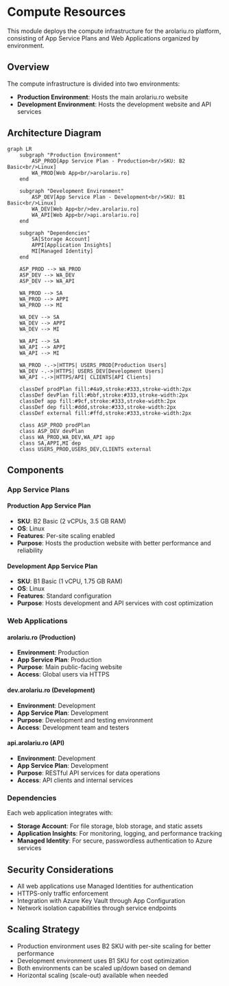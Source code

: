 # Compute Resources

This module deploys the compute infrastructure for the arolariu.ro platform, consisting of App Service Plans and Web Applications organized by environment.

## Overview

The compute infrastructure is divided into two environments:
- **Production Environment**: Hosts the main arolariu.ro website
- **Development Environment**: Hosts the development website and API services

## Architecture Diagram

```mermaid
graph LR
    subgraph "Production Environment"
        ASP_PROD[App Service Plan - Production<br/>SKU: B2 Basic<br/>Linux]
        WA_PROD[Web App<br/>arolariu.ro]
    end

    subgraph "Development Environment"
        ASP_DEV[App Service Plan - Development<br/>SKU: B1 Basic<br/>Linux]
        WA_DEV[Web App<br/>dev.arolariu.ro]
        WA_API[Web App<br/>api.arolariu.ro]
    end

    subgraph "Dependencies"
        SA[Storage Account]
        APPI[Application Insights]
        MI[Managed Identity]
    end

    ASP_PROD --> WA_PROD
    ASP_DEV --> WA_DEV
    ASP_DEV --> WA_API
    
    WA_PROD --> SA
    WA_PROD --> APPI
    WA_PROD --> MI
    
    WA_DEV --> SA
    WA_DEV --> APPI
    WA_DEV --> MI
    
    WA_API --> SA
    WA_API --> APPI
    WA_API --> MI

    WA_PROD -.->|HTTPS| USERS_PROD[Production Users]
    WA_DEV -.->|HTTPS| USERS_DEV[Development Users]
    WA_API -.->|HTTPS/API| CLIENTS[API Clients]

    classDef prodPlan fill:#4a9,stroke:#333,stroke-width:2px
    classDef devPlan fill:#bbf,stroke:#333,stroke-width:2px
    classDef app fill:#9cf,stroke:#333,stroke-width:2px
    classDef dep fill:#ddd,stroke:#333,stroke-width:2px
    classDef external fill:#ffd,stroke:#333,stroke-width:2px

    class ASP_PROD prodPlan
    class ASP_DEV devPlan
    class WA_PROD,WA_DEV,WA_API app
    class SA,APPI,MI dep
    class USERS_PROD,USERS_DEV,CLIENTS external
```

## Components

### App Service Plans

#### Production App Service Plan
- **SKU**: B2 Basic (2 vCPUs, 3.5 GB RAM)
- **OS**: Linux
- **Features**: Per-site scaling enabled
- **Purpose**: Hosts the production website with better performance and reliability

#### Development App Service Plan
- **SKU**: B1 Basic (1 vCPU, 1.75 GB RAM)
- **OS**: Linux
- **Features**: Standard configuration
- **Purpose**: Hosts development and API services with cost optimization

### Web Applications

#### arolariu.ro (Production)
- **Environment**: Production
- **App Service Plan**: Production
- **Purpose**: Main public-facing website
- **Access**: Global users via HTTPS

#### dev.arolariu.ro (Development)
- **Environment**: Development
- **App Service Plan**: Development
- **Purpose**: Development and testing environment
- **Access**: Development team and testers

#### api.arolariu.ro (API)
- **Environment**: Development
- **App Service Plan**: Development
- **Purpose**: RESTful API services for data operations
- **Access**: API clients and internal services

### Dependencies

Each web application integrates with:

- **Storage Account**: For file storage, blob storage, and static assets
- **Application Insights**: For monitoring, logging, and performance tracking
- **Managed Identity**: For secure, passwordless authentication to Azure services

## Security Considerations

- All web applications use Managed Identities for authentication
- HTTPS-only traffic enforcement
- Integration with Azure Key Vault through App Configuration
- Network isolation capabilities through service endpoints

## Scaling Strategy

- Production environment uses B2 SKU with per-site scaling for better performance
- Development environment uses B1 SKU for cost optimization
- Both environments can be scaled up/down based on demand
- Horizontal scaling (scale-out) available when needed
